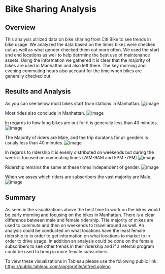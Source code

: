 # Bike Sharing Analysis


## Overview
This analysis utilized data on bike sharing from Citi Bike to see trends in bike usage. We analyzed the data based on the times bikes were checked out as well as what gender checked them out
more often. We used the start and end locations as well to help detrmine the best use of maintenance assets. Using the information we gathered it is clear that the majority of bikes are used in Manhattan
and also left there. The key morning and evening commuting hours also account for the time when bikes are generally checked out.

## Results and Analysis

As you can see below most bikes start from stations in Manhattan.
![image](https://user-images.githubusercontent.com/91395269/158083489-b578f057-f440-4bcc-8e9c-2afec28ef325.png)





Most rides also conclude in Manhattan.
![image](https://user-images.githubusercontent.com/91395269/158083532-a8bb2d83-729b-4ec9-91f3-6016e00ceadd.png)




In regards to how long bikes are out for it is generally less than 40 minutes.
![image](https://user-images.githubusercontent.com/91395269/158083572-dcd4e356-d65a-4211-8932-da19a0a753ca.png)




The Majority of riders are Male, and the trip duratons for all genders is usualy less than 40 minutes.
![image](https://user-images.githubusercontent.com/91395269/158083642-6ffa8fbc-2112-4846-9ea5-8a1d19396e95.png)




In regards to ridership it is evenly distributed on weekends but during the week is focused on commuting times (7AM-9AM and 5PM -7PM)
![image](https://user-images.githubusercontent.com/91395269/158083747-fbef7ca9-bf45-4be5-9904-564d9f80a9aa.png)




Ridership remains the same at these times independent of gender.
![image](https://user-images.githubusercontent.com/91395269/158083787-918c9150-5b24-4df4-9e50-21f74c729396.png)




When we asses which riders are subscribers the vast majority are Male.
![image](https://user-images.githubusercontent.com/91395269/158083834-c4f77327-a5c7-4788-af7c-779570d7ea9f.png)





## Summary

As seen in the visualizations above the best time to work on the bikes would be early morning and focusing on the bikes in Manhattan. There is a clear difference between male and female ridership. THe majority of mikes are used to commute and then on weekends to travel around as well. An analysis could be conducted on what locations have the least female ridership to in order to get information on what locations to market to in order to drive usage. In addition an analysis could be done on the female subscribers to see other trends in their ridership and if a referral program could be used to bring in more female subscribers.


To view these visualizations in Tableau please use the following public link: https://public.tableau.com/app/profile/alfred.galeno
